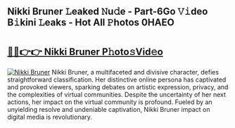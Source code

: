 ## Nikki Bruner 𝙻eaked 𝙽u𝚍e - Part-6Go 𝚅𝚒deo B𝚒kini 𝙻eaks - Hot All 𝙿hotos 0HAEO

# <h2><a href="http://ld67f2.urlbe.top/?page=Nikki+Bruner">🔗🔗👉👉 Nikki Bruner P𝚑oto𝚜Vid𝚎o</a></h2>

[![Nikki Bruner](https://i.imgur.com/eBuTRDB.gif)](http://ld67f2.urlbe.top/?page=Nikki+Bruner)
Nikki Bruner, a multifaceted and divisive character, defies straightforward classification. Her distinctive online persona has captivated and provoked viewers, sparking debates on artistic expression, privacy, and the complexities of virtual communities. Despite the uncertainty of her next actions, her impact on the virtual community is profound. Fueled by an unyielding resolve and undeniable captivation, Nikki Bruner impact on digital media is revolutionary.
